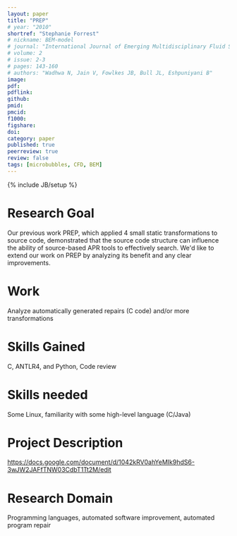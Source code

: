```yaml
---
layout: paper
title: "PREP"
# year: "2010"
shortref: "Stephanie Forrest"
# nickname: BEM-model
# journal: "International Journal of Emerging Multidisciplinary Fluid Sciences"
# volume: 2
# issue: 2-3
# pages: 143-160
# authors: "Wadhwa N, Jain V, Fowlkes JB, Bull JL, Eshpuniyani B"
image: 
pdf: 
pdflink: 
github: 
pmid: 
pmcid: 
f1000: 
figshare: 
doi: 
category: paper
published: true
peerreview: true
review: false
tags: [microbubbles, CFD, BEM]
---
```

{% include JB/setup %}

# Research Goal 

Our previous work PREP, which applied 4 small static transformations to source code, demonstrated that the source code structure can influence the ability of source-based APR tools to effectively search. We'd like to extend our work on PREP by analyzing its benefit and any clear improvements.

# Work 

Analyze automatically generated repairs (C code) and/or more transformations

# Skills Gained

C, ANTLR4, and Python, Code review

# Skills needed 

Some Linux, familiarity with some high-level language (C/Java)

# Project Description 

https://docs.google.com/document/d/1042kRV0ahYeMIk9hdS6-3wJW2JAFfTNW03CdbT1Tt2M/edit

# Research Domain 

Programming languages, automated software improvement, automated program repair
